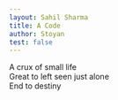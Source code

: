 ```yaml
---
layout: Sahil Sharma
title: A Code
author: Stoyan
test: false
---
```

A crux of small life<br>
Great to left seen just alone<br>
End to destiny<br>
